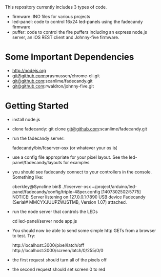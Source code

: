 This repository currently includes 3 types of code.  
* firmware: INO files for various projects
* led-panel: code to control 16x24 led-panels using the fadecandy firmware
* puffer: code to control the fire puffers including an express node.js server, an iOS REST client and Johnny-five firmware.

Some Important Dependencies
===========================
* http://nodejs.org
* git@github.com:prasmussen/chrome-cli.git
* git@github.com:scanlime/fadecandy.git
* git@github.com:rwaldron/johnny-five.git

Getting Started
===============
* install node.js
* clone fadecandy: 
    git clone git@github.com:scanlime/fadecandy.git
* run the fadecandy server: 

    fadecandy/bin/fcserver-osx (or whatever your os is)
* use a config file appropriate for your pixel layout.  See the led-panel/fadecandy/layouts for examples
* you should see fadecandy connect to your controllers in the console.  Something like:

    cberkley@Syncline bin$ ./fcserver-osx ~/project/arduino/led-panel/fadecandy/config/triple-48per.config 
    [1407302502:5775] NOTICE: Server listening on 127.0.0.1:7890
    USB device Fadecandy (Serial# MMCYXJUUPZWJSTMB, Version 1.07) attached.

* run the node server that controls the LEDs

    cd led-panel/server
    node app.js

* You should now be able to send some simple http GETs from a browser to test.  Try:

    http://localhost:3000/pixel/latch/off
    http://localhost:3000/screen/latch/0/255/0/0

* the first request should turn all of the pixels off
* the second request should set screen 0 to red





